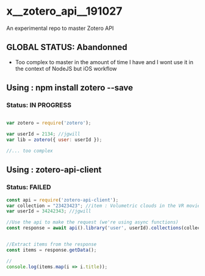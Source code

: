 # x__zotero_api__191027
An experimental repo to master Zotero API

## GLOBAL STATUS: Abandonned
* Too complex to master in the amount of time I have and I wont use it in the context of NodeJS but iOS workflow



## Using : npm install zotero --save  
### Status: IN PROGRESS
```js

var zotero = require('zotero');

var userId = 2134; //jgwill
var lib = zotero({ user: userId });

//... too complex
```

## Using : zotero-api-client  
### Status: FAILED
```js
const api = require('zotero-api-client');
var collection = "23423423"; //item : Volumetric clouds in the VR movie, <i>Allumette</i>
var userId = 34242343; //jgwill

//Use the api to make the request (we're using async functions)
const response = await api().library('user', userId).collections(collection).items().get();


//Extract items from the response
const items = response.getData();

//
console.log(items.map(i => i.title));

```